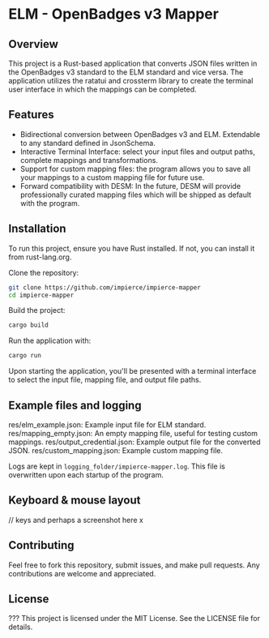 # ELM - OpenBadges v3 Mapper

## Overview
This project is a Rust-based application that converts JSON files written in the OpenBadges v3 standard to the ELM standard and vice versa. The application utilizes the ratatui and crossterm library to create the terminal user interface in which the mappings can be completed.

## Features
- Bidirectional conversion between OpenBadges v3 and ELM. Extendable to any standard defined in JsonSchema.
- Interactive Terminal Interface: select your input files and output paths, complete mappings and transformations.
- Support for custom mapping files: the program allows you to save all your mappings to a custom mapping file for future use.
- Forward compatibility with DESM: In the future, DESM will provide professionally curated mapping files which will be shipped as default with the program.

## Installation
To run this project, ensure you have Rust installed. If not, you can install it from rust-lang.org.

Clone the repository:

```sh
git clone https://github.com/impierce/impierce-mapper
cd impierce-mapper
```

Build the project:
```sh
cargo build
```

Run the application with:
```sh
cargo run
```

Upon starting the application, you'll be presented with a terminal interface to select the input file, mapping file, and output file paths.

## Example files and logging
res/elm_example.json: Example input file for ELM standard.
res/mapping_empty.json: An empty mapping file, useful for testing custom mappings.
res/output_credential.json: Example output file for the converted JSON.
res/custom_mapping.json: Example custom mapping file.

Logs are kept in `logging_folder/impierce-mapper.log`. This file is overwritten upon each startup of the program.

## Keyboard & mouse layout
// keys and perhaps a screenshot here x

## Contributing
Feel free to fork this repository, submit issues, and make pull requests. Any contributions are welcome and appreciated.

## License
???
This project is licensed under the MIT License. See the LICENSE file for details.
